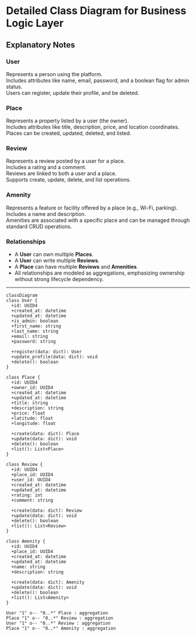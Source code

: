 # Detailed Class Diagram for Business Logic Layer

## Explanatory Notes

### **User**
Represents a person using the platform.  
Includes attributes like name, email, password, and a boolean flag for admin status.  
Users can register, update their profile, and be deleted.

### **Place**
Represents a property listed by a user (the owner).  
Includes attributes like title, description, price, and location coordinates.  
Places can be created, updated, deleted, and listed.

### **Review**
Represents a review posted by a user for a place.  
Includes a rating and a comment.  
Reviews are linked to both a user and a place.  
Supports create, update, delete, and list operations.

### **Amenity**
Represents a feature or facility offered by a place (e.g., Wi-Fi, parking).  
Includes a name and description.  
Amenities are associated with a specific place and can be managed through standard CRUD operations.

### **Relationships**
- A **User** can own multiple **Places**.
- A **User** can write multiple **Reviews**.
- A **Place** can have multiple **Reviews** and **Amenities**.
- All relationships are modeled as aggregations, emphasizing ownership without strong lifecycle dependency.

---

```mermaid
classDiagram
class User {
  +id: UUID4
  +created_at: datetime
  +updated_at: datetime
  +is_admin: boolean
  +first_name: string
  +last_name: string
  +email: string
  +password: string

  +register(data: dict): User
  +update_profile(data: dict): void
  +delete(): boolean
}

class Place {
  +id: UUID4
  +owner_id: UUID4
  +created_at: datetime
  +updated_at: datetime
  +title: string
  +description: string
  +price: float
  +latitude: float
  +longitude: float
  
  +create(data: dict): Place
  +update(data: dict): void
  +delete(): boolean
  +list(): List<Place>
}

class Review {
  +id: UUID4
  +place_id: UUID4
  +user_id: UUID4
  +created_at: datetime
  +updated_at: datetime
  +rating: int
  +comment: string

  +create(data: dict): Review
  +update(data: dict): void
  +delete(): boolean
  +list(): List<Review>
}

class Amenity {
  +id: UUID4
  +place_id: UUID4
  +created_at: datetime
  +updated_at: datetime
  +name: string
  +description: string

  +create(data: dict): Amenity
  +update(data: dict): void
  +delete(): boolean
  +list(): List<Amenity>
}

User "1" o-- "0..*" Place : aggregation
Place "1" o-- "0..*" Review : aggregation
User "1" o-- "0..*" Review : aggregation
Place "1" o-- "0..*" Amenity : aggregation
